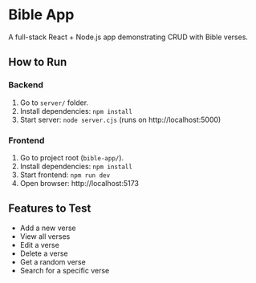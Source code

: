 # Bible App

A full-stack React + Node.js app demonstrating CRUD with Bible verses.

## How to Run

### Backend
1. Go to `server/` folder.  
2. Install dependencies: `npm install`  
3. Start server: `node server.cjs` (runs on http://localhost:5000)

### Frontend
1. Go to project root (`bible-app/`).  
2. Install dependencies: `npm install`  
3. Start frontend: `npm run dev`  
4. Open browser: http://localhost:5173

## Features to Test
- Add a new verse  
- View all verses  
- Edit a verse  
- Delete a verse  
- Get a random verse  
- Search for a specific verse
